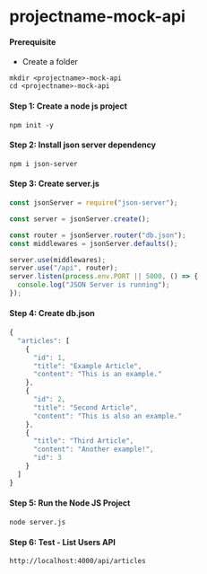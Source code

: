 # projectname-mock-api

#### Prerequisite

- Create a folder

```
mkdir <projectname>-mock-api
cd <projectname>-mock-api
```

#### Step 1: Create a node js project

```
npm init -y
```

#### Step 2: Install json server dependency

```
npm i json-server
```

#### Step 3: Create server.js

```js
const jsonServer = require("json-server");

const server = jsonServer.create();

const router = jsonServer.router("db.json");
const middlewares = jsonServer.defaults();

server.use(middlewares);
server.use("/api", router);
server.listen(process.env.PORT || 5000, () => {
  console.log("JSON Server is running");
});
```

#### Step 4: Create db.json

```js
{
  "articles": [
    {
      "id": 1,
      "title": "Example Article",
      "content": "This is an example."
    },
    {
      "id": 2,
      "title": "Second Article",
      "content": "This is also an example."
    },
    {
      "title": "Third Article",
      "content": "Another example!",
      "id": 3
    }
  ]
}
```

#### Step 5: Run the Node JS Project

```
node server.js
```

#### Step 6: Test - List Users API

```
http://localhost:4000/api/articles
```
